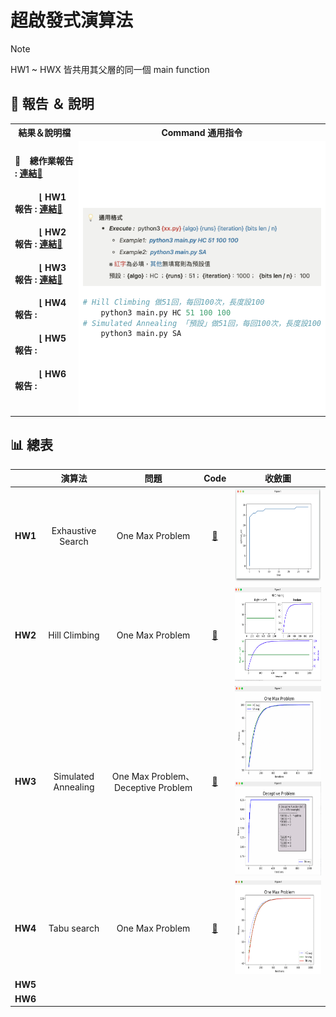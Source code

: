 # 超啟發式演算法

> [!NOTE]
> HW1 ~ HWX 皆共用其父層的同一個 main function
> 

## :bookmark_tabs: 報告 ＆ 說明

<table>
<tr>
<th> 結果＆說明檔 </th>
<th> Command 通用指令 </th>
</tr>
<tr>
<td  width="50%">

#### :small_blue_diamond: &ensp; 總作業報告 :  [連結📎](https://omniscient-macaw-5c4.notion.site/HW-a03c22a7342a4d5ca41595d8362f4a29?pvs=4)
    
#### &ensp;&ensp;&ensp;&ensp;&ensp; ⌊ HW1報告 :   [連結📎](https://omniscient-macaw-5c4.notion.site/HW1-c9ddbc933a6c467392eb875659c10a73?pvs=4)
#### &ensp;&ensp;&ensp;&ensp;&ensp; ⌊ HW2報告 :   [連結📎](https://omniscient-macaw-5c4.notion.site/HW2-8780e6d91c8d480f84903e0d9b4de767?pvs=4)
#### &ensp;&ensp;&ensp;&ensp;&ensp; ⌊ HW3報告 :   [連結📎](https://omniscient-macaw-5c4.notion.site/HW3-49f20312579843b1b4a3834832f3bfbc?pvs=4)
#### &ensp;&ensp;&ensp;&ensp;&ensp; ⌊ HW4報告 :
#### &ensp;&ensp;&ensp;&ensp;&ensp; ⌊ HW5報告 :
#### &ensp;&ensp;&ensp;&ensp;&ensp; ⌊ HW6報告 :
<br/>
</td>
<td  width="50%" style="background:#fff">
<img src="https://github.com/lanac0911/Hyper-Heuristic-Algo/blob/main/img/format.png" width="auto"/>

```python
# Hill Climbing 做51回，每回100次，長度設100
    python3 main.py HC 51 100 100
# Simulated Annealing 「預設」做51回，每回100次，長度設100
    python3 main.py SA
``` 
</td>
</table>

## :bar_chart: 總表
|              	|            **演算法**           	|            **問題**           	|        **Code**       	|            **收斂圖**           	
|:--------------------:	|:---------------------------------:	|:---------------------------------:	|:---------------------------------:	|:---------------------------------:	
|     **HW1**     	| Exhaustive Search 	| One Max Problem 	| [📎](https://github.com/lanac0911/Hyper-Heuristic-Algo/tree/main/HW1)	| <img src="https://github.com/lanac0911/Hyper-Heuristic-Algo/blob/main/img/HW1.png" width="auto" height="150" />	| 
|     **HW2**    	| Hill Climbing 	| One Max Problem 	| [📎](https://github.com/lanac0911/Hyper-Heuristic-Algo/tree/main/HW2)	| <img src="https://github.com/lanac0911/Hyper-Heuristic-Algo/blob/main/img/HW2.png" width="auto" height="150" />	| 	
|  **HW3** 	| Simulated Annealing 	| One Max Problem、 	Deceptive Problem| [📎](https://github.com/lanac0911/Hyper-Heuristic-Algo/tree/main/HW3)	| <img src="https://github.com/lanac0911/Hyper-Heuristic-Algo/blob/main/img/HW3-oneMax.png" width="auto" height="150" /> <img src="https://github.com/lanac0911/Hyper-Heuristic-Algo/blob/main/img/HW3-dece.png" width="auto" height="150" />	| 	
|   **HW4**   	| Tabu search 	| One Max Problem 	| [📎](https://github.com/lanac0911/Hyper-Heuristic-Algo/tree/main/HW4)		| <img src="https://github.com/lanac0911/Hyper-Heuristic-Algo/blob/main/img/HW4-oneMax.png" width="auto" height="150" />	| 	
|      **HW5**      	| 	| 	| 	| 	| 	
|     **HW6**    	| 	| 	| 	|  	|  	





